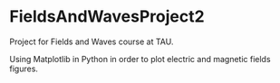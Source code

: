 # FieldsAndWavesProject2
Project for Fields and Waves course at TAU.

Using Matplotlib in Python in order to plot electric and magnetic fields figures.
